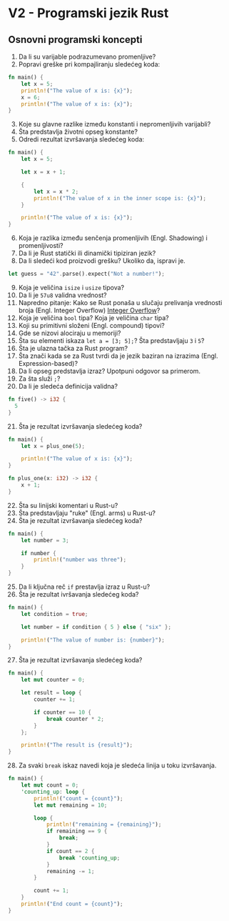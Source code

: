 # V2 - Programski jezik Rust

## Osnovni programski koncepti

1. Da li su varijable podrazumevano promenljive?
2. Popravi greške pri kompajliranju sledećeg koda:

```rust
fn main() {
    let x = 5;
    println!("The value of x is: {x}");
    x = 6;
    println!("The value of x is: {x}");
}
```

3. Koje su glavne razlike između konstanti i nepromenljivih varijabli?
4. Šta predstavlja životni opseg konstante?
5. Odredi rezultat izvršavanja sledećeg koda:

```rust
fn main() {
    let x = 5;

    let x = x + 1;

    {
        let x = x * 2;
        println!("The value of x in the inner scope is: {x}");
    }

    println!("The value of x is: {x}");
}
```

6. Koja je razlika između senčenja promenljivih (Engl. Shadowing) i promenljivosti?
7. Da li je Rust statički ili dinamički tipiziran jezik?
8. Da li sledeći kod proizvodi grešku? Ukoliko da, ispravi je.

```rust
let guess = "42".parse().expect("Not a number!");
```

9. Koja je veličina `isize` i `usize` tipova?
10. Da li je `57u8` validna vrednost?
11. Napredno pitanje: Kako se Rust ponaša u slučaju prelivanja vrednosti broja (Engl. Integer Overflow) [Integer Overflow](https://en.wikipedia.org/wiki/Integer_overflow)?
12. Koja je veličina `bool` tipa? Koja je veličina `char` tipa?
13. Koji su primitivni složeni (Engl. compound) tipovi?
14. Gde se nizovi alociraju u memoriji?
15. Šta su elementi iskaza `let a = [3; 5];`? Šta predstavljaju `3` i `5`?
16. Šta je ulazna tačka za Rust program?
17. Šta znači kada se za Rust tvrdi da je jezik baziran na izrazima (Engl. Expression-based)?
18. Da li opseg predstavlja izraz? Upotpuni odgovor sa primerom.
19. Za šta služi `;`?
20. Da li je sledeća definicija validna?

```rust
fn five() -> i32 {
  5
}
```

21. Šta je rezultat izvršavanja sledećeg koda?

```rust
fn main() {
    let x = plus_one(5);

    println!("The value of x is: {x}");
}

fn plus_one(x: i32) -> i32 {
    x + 1;
}
```

22. Šta su linijski komentari u Rust-u?
23. Šta predstavljaju "ruke" (Engl. arms) u Rust-u?
24. Šta je rezultat izvršavanja sledećeg koda?

```rust
fn main() {
    let number = 3;

    if number {
        println!("number was three");
    }
}
```

25. Da li ključna reč `if` prestavlja izraz u Rust-u?
26. Šta je rezultat ivršavanja sledećeg koda?

```rust
fn main() {
    let condition = true;

    let number = if condition { 5 } else { "six" };

    println!("The value of number is: {number}");
}
```

27. Šta je rezultat izvršavanja sledećeg koda?

```rust
fn main() {
    let mut counter = 0;

    let result = loop {
        counter += 1;

        if counter == 10 {
            break counter * 2;
        }
    };

    println!("The result is {result}");
}
```

28. Za svaki `break` iskaz navedi koja je sledeća linija u toku izvršavanja.

```rust
fn main() {
    let mut count = 0;
    'counting_up: loop {
        println!("count = {count}");
        let mut remaining = 10;

        loop {
            println!("remaining = {remaining}");
            if remaining == 9 {
                break;
            }
            if count == 2 {
                break 'counting_up;
            }
            remaining -= 1;
        }

        count += 1;
    }
    println!("End count = {count}");
}
```
